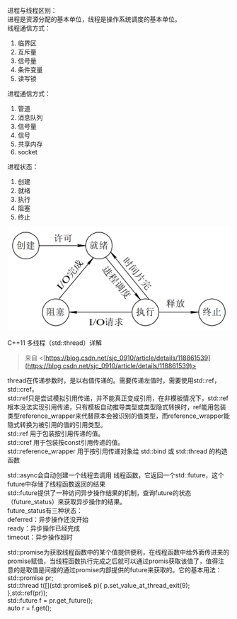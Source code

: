 进程与线程区别：  
进程是资源分配的基本单位，线程是操作系统调度的基本单位。  
线程通信方式：

1. 临界区
2. 互斥量
3. 信号量
4. 条件变量
5. 读写锁

进程通信方式：

1. 管道
2. 消息队列
3. 信号量
4. 信号
5. 共享内存
6. socket

进程状态：

1. 创建
2. 就绪
3. 执行
4. 阻塞
5. 终止

![Exported image](Exported%20image%2020250319160157-0.png)

C++11 多线程（std::thread）详解
 > 来自 <[https://blog.csdn.net/sjc_0910/article/details/118861539](https://blog.csdn.net/sjc_0910/article/details/118861539)>     

thread在传递参数时，是以右值传递的。需要传递左值时，需要使用std::ref，std::cref。  
std::ref只是尝试模拟引用传递，并不能真正变成引用，在非模板情况下，std::ref根本没法实现引用传递，只有模板自动推导类型或类型隐式转换时，ref能用包装类型reference_wrapper来代替原本会被识别的值类型，而reference_wrapper能隐式转换为被引用的值的引用类型。  
std::ref 用于包装按引用传递的值。  
std::cref 用于包装按const引用传递的值。  
std::reference_wrapper 用于按引用传递对象给 std::bind 或 std::thread 的构造函数
 
std::async会自动创建一个线程去调用 线程函数，它返回一个std::future，这个future中存储了线程函数返回的结果  
std::future提供了一种访问异步操作结果的机制，查询future的状态（future_status）来获取异步操作的结果。  
future_status有三种状态：  
deferred：异步操作还没开始  
ready：异步操作已经完成  
timeout：异步操作超时
 
std::promise为获取线程函数中的某个值提供便利，在线程函数中给外面传进来的promise赋值，当线程函数执行完成之后就可以通过promis获取该值了，值得注意的是取值是间接的通过promise内部提供的future来获取的。它的基本用法：  
std::promise<int> pr;  
std::thread t([](std::promise<int>& p){ p.set_value_at_thread_exit(9); },std::ref(pr));  
std::future<int> f = pr.get_future();  
auto r = f.get();